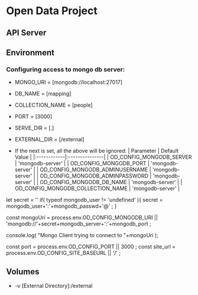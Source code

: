 # Open Data Project

## API Server
## Environment

### Configuring access to mongo db server:
- MONGO_URI = [mongodb://localhost:27017]
- DB_NAME = [mapping]
- COLLECTION_NAME = [people]
- PORT = [3000]
- SERVE_DIR = [.]
- EXTERNAL_DIR = [/external]

- If the next is set, all the above will be ignored:
 |  Parameter | Default Value |
  |:------------|:---------------|
  | OD_CONFIG_MONGODB_SERVER   | 'mongodb-server' |
  | OD_CONFIG_MONGODB_PORT   | 'mongodb-server' |
  | OD_CONFIG_MONGODB_ADMINUSERNAME   | 'mongodb-server' |
  | OD_CONFIG_MONGODB_ADMINPASSWORD   | 'mongodb-server' |
  | OD_CONFIG_MONGODB_DB_NAME   | 'mongodb-server' |
  | OD_CONFIG_MONGODB_COLLECTION_NAME   | 'mongodb-server' |


let secret = ''
if( typeof mongodb_user != 'undefined' ){
   secret = mongodb_user+':'+mongodb_passwd+'@' ;
}

const mongoUri = process.env.OD_CONFIG_MONGODB_URI || 'mongodb://'+secret+mongodb_server+':'+mongodb_port ;

console.log( "Mongo Client trying to connect to "+mongoUri );

const port           = process.env.OD_CONFIG_PORT         || 3000 ;
const site_url       = process.env.OD_CONFIG_SITE_BASEURL || '/' ;

## Volumes

- -v [External Directory]:/external
